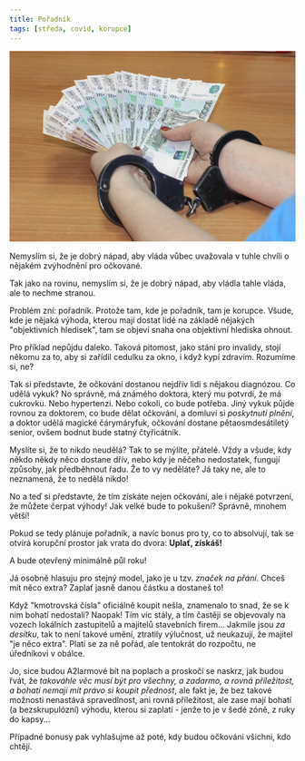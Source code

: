 ```yaml
---
title: Pořadník
tags: [středa, covid, korupce]
---
```


![cover](/img/poradnik.jpg)

Nemyslím si, že je dobrý nápad, aby vláda vůbec uvažovala v tuhle chvíli o nějakém zvýhodnění pro očkované.

Tak jako na rovinu, nemyslím si, že je dobrý nápad, aby vládla tahle vláda, ale to nechme stranou.

Problém zní: pořadník. Protože tam, kde je pořadník, tam je korupce. Všude, kde je nějaká výhoda, kterou mají dostat lidé na základě nějakých "objektivních hledisek", tam se objeví snaha ona objektivní hlediska ohnout.

Pro příklad nepůjdu daleko. Taková pitomost, jako stání pro invalidy, stojí někomu za to, aby si zařídil cedulku za okno, i když kypí zdravím. Rozumíme si, ne?

Tak si představte, že očkování dostanou nejdřív lidi s nějakou diagnózou. Co udělá vykuk? No správně, má známého doktora, který mu potvrdí, že má cukrovku. Nebo hypertenzi. Nebo cokoli, co bude potřeba. Jiný vykuk půjde rovnou za doktorem, co bude dělat očkování, a domluví si _poskytnutí plnění_, a doktor udělá magické čárymáryfuk, očkování dostane pětaosmdesátiletý senior, ovšem bodnut bude statný čtyřicátník.

Myslíte si, že to nikdo neudělá? Tak to se mýlíte, přátelé. Vždy a všude, kdy někdo někdy něco dostane dřív, nebo kdy je něčeho nedostatek, fungují způsoby, jak předběhnout řadu. Že to vy neděláte? Já taky ne, ale to neznamená, že to nedělá nikdo!

No a teď si představte, že tím získáte nejen očkování, ale i nějaké potvrzení, že můžete čerpat výhody! Jak velké bude to pokušení? Správně, mnohem větší!

Pokud se tedy plánuje pořadník, a navíc bonus pro ty, co to absolvují, tak se otvírá korupční prostor jak vrata do dvora: **Uplať, získáš!**

A bude otevřený minimálně půl roku!

Já osobně hlasuju pro stejný model, jako je u tzv. _značek na přání_. Chceš mít něco extra? Zaplať jasně danou částku a dostaneš to! 

Když "kmotrovská čísla" oficiálně koupit nešla, znamenalo to snad, že se k nim bohatí nedostali? Naopak! Tím víc stály, a tím častěji se objevovaly na vozech lokálních zastupitelů a majitelů stavebních firem... Jakmile jsou _za desítku_, tak to není takové umění, ztratily výlučnost, už neukazují, že majitel "je něco extra". Platí se za ně pořád, ale tentokrát do rozpočtu, ne úředníkovi v obálce.

Jo, sice budou A2larmové bít na poplach a proskočí se naskrz, jak budou řvát, že _takováhle věc musí být pro všechny, a zadarmo, a rovná příležitost, a bohatí nemají mít právo si koupit přednost_, ale fakt je, že bez takové možnosti nenastává spravedlnost, ani rovná příležitost, ale zase mají bohatí (a bezskrupulózní) výhodu, kterou si zaplatí - jenže to je v šedé zóně, z ruky do kapsy...

Případné bonusy pak vyhlašujme až poté, kdy budou očkováni všichni, kdo chtějí.